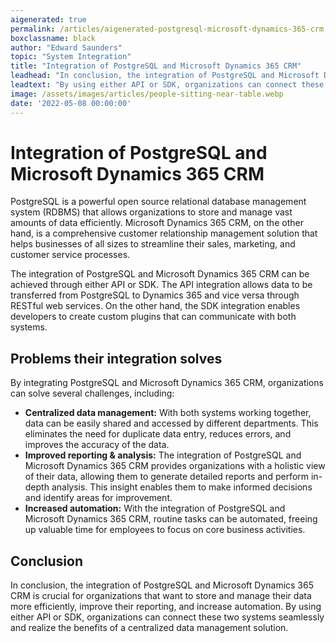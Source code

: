 ```yaml
---
aigenerated: true
permalink: /articles/aigenerated-postgresql-microsoft-dynamics-365-crm
boxclassname: black
author: "Edward Saunders"
topic: "System Integration"
title: "Integration of PostgreSQL and Microsoft Dynamics 365 CRM"
leadhead: "In conclusion, the integration of PostgreSQL and Microsoft Dynamics 365 CRM is crucial for organizations that want to store and manage their data more efficiently, improve their reporting, and increase automation"
leadtext: "By using either API or SDK, organizations can connect these two systems seamlessly and realize the benefits of a centralized data management solution."
image: /assets/images/articles/people-sitting-near-table.webp
date: '2022-05-08 00:00:00'
---
```

<div class="arttext">    <h1>Integration of PostgreSQL and Microsoft Dynamics 365 CRM</h1>
    <p>PostgreSQL is a powerful open source relational database management system (RDBMS) that allows organizations to store and manage vast amounts of data efficiently. Microsoft Dynamics 365 CRM, on the other hand, is a comprehensive customer relationship management solution that helps businesses of all sizes to streamline their sales, marketing, and customer service processes.</p>
    <p>The integration of PostgreSQL and Microsoft Dynamics 365 CRM can be achieved through either API or SDK. The API integration allows data to be transferred from PostgreSQL to Dynamics 365 and vice versa through RESTful web services. On the other hand, the SDK integration enables developers to create custom plugins that can communicate with both systems.</p>
    <h2>Problems their integration solves</h2>
    <p>By integrating PostgreSQL and Microsoft Dynamics 365 CRM, organizations can solve several challenges, including:</p>
    <ul>
      <li><strong>Centralized data management:</strong> With both systems working together, data can be easily shared and accessed by different departments. This eliminates the need for duplicate data entry, reduces errors, and improves the accuracy of the data.</li>
      <li><strong>Improved reporting & analysis:</strong> The integration of PostgreSQL and Microsoft Dynamics 365 CRM provides organizations with a holistic view of their data, allowing them to generate detailed reports and perform in-depth analysis. This insight enables them to make informed decisions and identify areas for improvement. </li>
      <li><strong>Increased automation:</strong> With the integration of PostgreSQL and Microsoft Dynamics 365 CRM, routine tasks can be automated, freeing up valuable time for employees to focus on core business activities.</li>
    </ul>
    <h2>Conclusion</h2>
    <p>In conclusion, the integration of PostgreSQL and Microsoft Dynamics 365 CRM is crucial for organizations that want to store and manage their data more efficiently, improve their reporting, and increase automation. By using either API or SDK, organizations can connect these two systems seamlessly and realize the benefits of a centralized data management solution.</p>
</div>